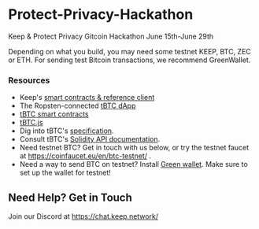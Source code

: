 # Protect-Privacy-Hackathon
Keep &amp; Protect Privacy Gitcoin Hackathon 
June 15th-June 29th 

Depending on what you build, you may need some testnet KEEP, BTC, ZEC or ETH. For sending test Bitcoin transactions, we recommend GreenWallet.

### Resources

 * Keep's [smart contracts & reference client](https://github.com/keep-network/keep-core)
 * The Ropsten-connected [tBTC dApp](http://dapp.test.tbtc.network)
 * [tBTC smart contracts](https://github.com/keep-network/tbtc)
 * [tBTC.js](https://github.com/keep-network/tbtc.js)
 * Dig into tBTC's [specification](http://docs.keep.network/tbtc/).
 * Consult tBTC's [Solidity API documentation](http://docs.keep.network/tbtc/solidity/).
 * Need testnet BTC? Get in touch with us below, or try the testnet faucet at https://coinfaucet.eu/en/btc-testnet/ .
 * Need a way to send BTC on testnet? Install [Green wallet](https://blockstream.com/green/). Make sure to set up the wallet for testnet!

## Need Help? Get in Touch

Join our Discord at https://chat.keep.network/
